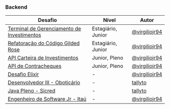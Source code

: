 ### Backend

| Desafio                                                                 | Nível                | Autor                        |
|-------------------------------------------------------------------------|----------------------|------------------------------|
| [Terminal de Gerenciamento de Investimentos](https://gist.github.com/virgiliojr94/56703ef76b71aee2d56d646b73841a4a) | Estagiário, Junior   | [@virgiliojr94](https://github.com/virgiliojr94) |
| [Refatoração do Código Gilded Rose](https://gist.github.com/virgiliojr94/87d782ccd6e1c9298389a00caa65a8f7) | Estagiário, Junior   | [@virgiliojr94](https://github.com/virgiliojr94) |
| [API Carteira de Investimentos](https://gist.github.com/virgiliojr94/bdf8b5df3e0d6908dad8e3930862682b) | Junior, Pleno        | [@virgiliojr94](https://github.com/virgiliojr94) |
| [API de Contracheques](https://gist.github.com/virgiliojr94/cdff7266225fb8e7e672db89240a2810) | Junior, Pleno        | [@virgiliojr94](https://github.com/virgiliojr94) |
| [Desafio Elixir](https://gist.github.com/virgiliojr94/7127135f2f8edf6a12fde28ef0f2fbfe) | -                    | [@virgiliojr94](https://github.com/virgiliojr94) |
| [Desenvolvedor III - Oboticário](https://gist.github.com/virgiliojr94/90903e415c871b37980749859fc7df08) | -                    | [tallyto](https://github.com/tallyto)            |
| [Java Pleno - Sicred](https://gist.github.com/virgiliojr94/7882b24932729bed1f0356f38f076abb) | -                    | [tallyto](https://github.com/tallyto)            |
| [Engenheiro de Software Jr - Itaú](https://gist.github.com/virgiliojr94/5767cf6a08060e2e42a384fd80506aca) | -                    | [@virgiliojr94](https://github.com/virgiliojr94)     